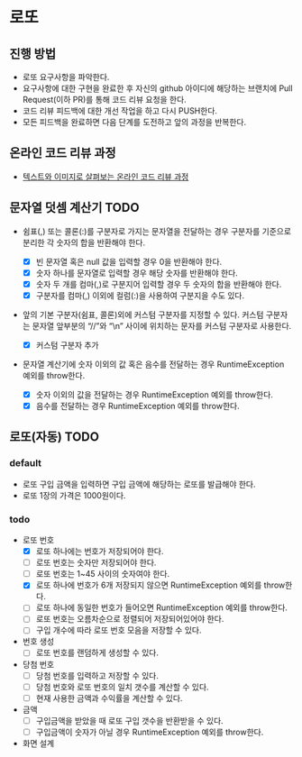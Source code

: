 # 로또
## 진행 방법
* 로또 요구사항을 파악한다.
* 요구사항에 대한 구현을 완료한 후 자신의 github 아이디에 해당하는 브랜치에 Pull Request(이하 PR)를 통해 코드 리뷰 요청을 한다.
* 코드 리뷰 피드백에 대한 개선 작업을 하고 다시 PUSH한다.
* 모든 피드백을 완료하면 다음 단계를 도전하고 앞의 과정을 반복한다.

## 온라인 코드 리뷰 과정
* [텍스트와 이미지로 살펴보는 온라인 코드 리뷰 과정](https://github.com/next-step/nextstep-docs/tree/master/codereview)

## 문자열 덧셈 계산기 TODO
- 쉼표(,) 또는 콜론(:)를 구분자로 가지는 문자열을 전달하는 경우 구분자를 기준으로 분리한 각 숫자의 합을 반환해야 한다.

  - [x] 빈 문자열 혹은 null 값을 입력할 경우 0을 반환해야 한다.
  - [x] 숫자 하나를 문자열로 입력할 경우 해당 숫자를 반환해야 한다.
  - [x] 숫자 두 개를 컴마(,)로 구분지어 입력할 경우 두 숫자의 합을 반환해야 한다.
  - [x] 구분자를 컴마(,) 이외에 컬럼(:)을 사용하여 구분지을 수도 있다.

- 앞의 기본 구분자(쉼표, 콜론)외에 커스텀 구분자를 지정할 수 있다. 커스텀 구분자는 문자열 앞부분의 “//”와 “\n” 사이에 위치하는 문자를 커스텀 구분자로 사용한다.

  - [x] 커스텀 구분자 추가

- 문자열 계산기에 숫자 이외의 값 혹은 음수를 전달하는 경우 RuntimeException 예외를 throw한다.

  - [x] 숫자 이외의 값을 전달하는 경우 RuntimeException 예외를 throw한다.
  - [x] 음수를 전달하는 경우 RuntimeException 예외를 throw한다.

## 로또(자동) TODO
### default
- 로또 구입 금액을 입력하면 구입 금액에 해당하는 로또를 발급해야 한다.
- 로또 1장의 가격은 1000원이다.

### todo
- 로또 번호
  - [x] 로또 하나에는 번호가 저장되어야 한다.
  - [ ] 로또 번호는 숫자만 저장되어야 한다.
  - [ ] 로또 번호는 1~45 사이의 숫자여야 한다.
  - [x] 로또 하나에 번호가 6개 저장되지 않으면 RuntimeException 예외를 throw한다.
  - [ ] 로또 하나에 동일한 번호가 들어오면 RuntimeException 예외를 throw한다.
  - [ ] 로또 번호는 오름차순으로 정렬되어 저장되어있어야 한다.
  - [ ] 구입 개수에 따라 로또 번호 모음을 저장할 수 있다.

- 번호 생성
  - [ ] 로또 번호를 랜덤하게 생성할 수 있다.

- 당첨 번호
  - [ ] 당첨 번호를 입력하고 저장할 수 있다.
  - [ ] 당첨 번호와 로또 번호의 일치 갯수를 계산할 수 있다.
  - [ ] 현재 사용한 금액과 수익률을 계산할 수 있다.

- 금액
  - [ ] 구입금액을 받았을 때 로또 구입 갯수을 반환받을 수 있다.
  - [ ] 구입금액이 숫자가 아닐 경우 RuntimeException 예외를 throw한다.

- 화면 설계

